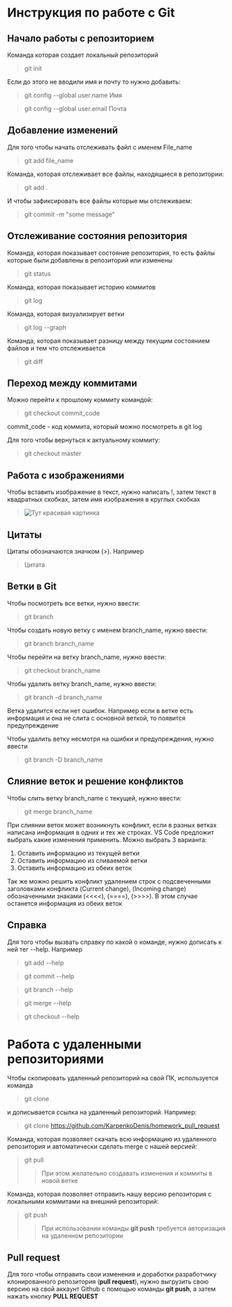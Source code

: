 # Инструкция по работе с Git

## Начало работы с репозиторием
Команда которая создает локальный репозиторий
> git init

Если до этого не вводили имя и почту то нужно добавить:

> git config --global user.name Имя

> git config --global user.email Почта


## Добавление изменений
Для того чтобы начать отслеживать файл с именем File_name
> git add file_name

Команда, которая отслеживает все файлы, находящиеся в репозитории:
> git add .

И чтобы зафиксировать все файлы которые мы отслеживаем:
> git commit -m "some message"

## Отслеживание состояния репозитория
Команда, которая показывает состояние репозитория, то есть файлы которые были добавлены в репозиторий или изменены
> git status

Команда, которая показывает историю коммитов
> git log

Команда, которая визуализирует ветки
> git log --graph

Команда, которая показывает разницу между текущим состоянием файлов и тем что отслеживается
> git diff

## Переход между коммитами
Можно перейти к прошлому коммиту командой:
> git checkout commit_code

commit_code - код коммита, который можно посмотреть в git log

Для того чтобы вернуться к актуальному коммиту:

> git checkout master


## Работа с изображениями
Чтобы вставить изображение в текст, нужно написать !, затем текст в квадратных скобках, затем имя изображения в круглых скобках
> ![Тут красивая картинка](Nature.jpg)

## Цитаты
Цитаты обозначаются значком (>). Например
> Цитата

## Ветки в Git

Чтобы посмотреть все ветки, нужно ввести:
> git branch

Чтобы создать новую ветку с именем branch_name, нужно ввести:
> git branch branch_name

Чтобы перейти на ветку branch_name, нужно ввести:
> git checkout branch_name

Чтобы удалить ветку branch_name, нужно ввести:
> git branch -d branch_name

Ветка удалится если нет ошибок. Например если в ветке есть информация и она не слита с основной веткой, то появится предупреждение

Чтобы удалить ветку несмотря на ошибки и предупреждения, нужно ввести
> git branch -D branch_name

## Слияние веток и решение конфликтов

Чтобы слить ветку branch_name с текущей, нужно ввести:
> git merge branch_name

При слиянии веток может возникнуть конфликт, если в разных ветках написана информация в одних и тех же строках. VS Code предложит выбрать какие изменения применить. Можно выбрать 3 варианта:

1. Оставить информацию из текущей ветки
2. Оставить информацию из сливаемой ветки
3. Оставить информацию из обеих веток

Так же можно решить конфликт удалением строк с подсвеченными заголовками конфликта (Current change), (Incoming change) обозначенными знаками (<<<<), (====), (>>>>). В этом случае останется информация из обеих веток

## Справка
Для того чтобы вызвать справку по какой о команде, нужно дописать к ней тег --help. Например
> git add --help

> git commit --help

> git branch --help

> git merge --help

> git checkout --help

# Работа с удаленными репозиториями

Чтобы скопировать удаленный репозиторий на свой ПК, используется команда

> git clone

и дописывается ссылка на удаленный репозиторий. Например:

> git clone https://github.com/KarpenkoDenis/homework_pull_request

Команда, которая позволяет скачать всю информацию из удаленного репозитория и автоматически сделать merge с нашей версией:

> git pull
>> При этом желательно создавать изменения и коммиты в новой ветке

Команда, которая позволяет отправить нашу версию репозитория с локальными коммитами на внешний репозиторий:

> git push
>> При использовании команды **git push** требуется авторизация на удаленном репозитории

## Pull request
Для того чтобы отправить свои изменения и доработки разработчику клонированного репозитория (**pull request**), нужно выгрузить свою версию на свой аккаунт Github с помощью команды **git push**, а затем нажать кнопку **PULL REQUEST**